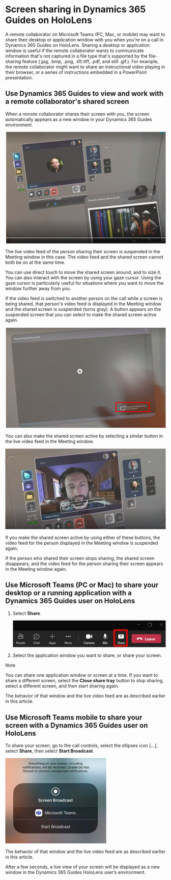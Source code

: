 # Screen sharing in Dynamics 365 Guides on HoloLens

A remote collaborator on Microsoft Teams (PC, Mac, or mobile) may want to share their desktop or application window with you when you're on a call in Dynamics 365 Guides on HoloLens. Sharing a desktop or application window is useful if the remote collaborator wants to communicate information that's not captured in a file type that's supported by the file-sharing feature (.jpg, .bmp, .png, .tif/.tiff, .pdf, and still .gif.). For example, the remote collaborator might want to share an instructional video playing in their browser, or a series of instructions embedded in a PowerPoint presentation. 

## Use Dynamics 365 Guides to view and work with a remote collaborator's shared screen 

When a remote collaborator shares their screen with you, the screen automatically appears as a new window in your Dynamics 365 Guides environment.

![Screenshot of a shared screen example in Dynamics 365 Guides on HoloLens.](media/calling-screen-sharing-1.JPG "Screenshot of a shared screen example in Dynamics 365 Guides on HoloLens")

The live video feed of the person sharing their screen is suspended in the Meeting window in this case. The video feed and the shared screen cannot both be on at the same time.

You can use direct touch to move the shared screen around, and to size it. You can also interact with the screen by using your gaze cursor. Using the gaze cursor is particularly useful for situations where you want to move the window further away from you. 

If the video feed is switched to another person on the call while a screen is being shared, that person's video feed is displayed in the Meeting window and the shared screen is suspended (turns gray). A button appears on the suspended screen that you can select to make the shared screen active again. 

![Screenshot of a suspended shared screen with button highlighted.](media/calling-screen-sharing-3.JPG "Screenshot of a suspended shared screen with button highlighted")

You can also make the shared screen active by selecting a similar button in the live video feed in the Meeting window. 

![Screenshot of Meeting window with new live feed and button that you can use to switch back to the shared screen.](media/calling-screen-sharing-2.JPG "Screenshot of Meeting window with new live feed and button that you can use to switch back to the shared screen")

If you make the shared screen active by using either of these buttons, the video feed for the person displayed in the Meeting window is suspended again. 

If the person who shared their screen stops sharing, the shared screen disappears, and the video feed for the person sharing their screen appears in the Meeting window again. 

## Use Microsoft Teams (PC or Mac) to share your desktop or a running application with a Dynamics 365 Guides user on HoloLens

1. Select **Share**.

   ![Screenshot of the share tray button.](media/calling-screen-sharing-4.JPG "Screenshot of the Share tray button")
   
2. Select the application window you want to share, or share your screen. 

  > [!Note]
  > You can share one application window or screen at a time. If you want to share a different screen, select the **Close share tray** button to stop sharing, select a different screen, and then start sharing again.

The behavior of that window and the live video feed are as described earlier in this article.

## Use Microsoft Teams mobile to share your screen with a Dynamics 365 Guides user on HoloLens

To share your screen, go to the call controls, select the ellipses icon […], select **Share**, then select **Start Broadcast**.

![Screenshot of the Start broadcast window in Teams mobile.](media/calling-screen-sharing-5.JPG "Screenshot of the Start broadcast window in Teams mobile")

The behavior of that window and the live video feed are as described earlier in this article.


After a few seconds, a live view of your screen will be displayed as a new window in the Dynamics 365 Guides HoloLens user’s environment. 

